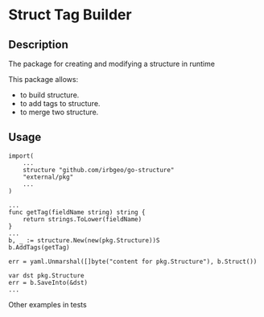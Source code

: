 # Struct Tag Builder

## Description

The package for creating and modifying a structure in runtime

This package allows:

- to build structure.
- to add tags to structure.
- to merge two structure.

## Usage

```golang
import(
    ...
    structure "github.com/irbgeo/go-structure"
    "external/pkg"
    ...
)

...
func getTag(fieldName string) string {
	return strings.ToLower(fieldName)
}
...
b, _ := structure.New(new(pkg.Structure))S
b.AddTags(getTag)

err = yaml.Unmarshal([]byte("content for pkg.Structure"), b.Struct())

var dst pkg.Structure
err = b.SaveInto(&dst)
...

```

Other examples in tests

